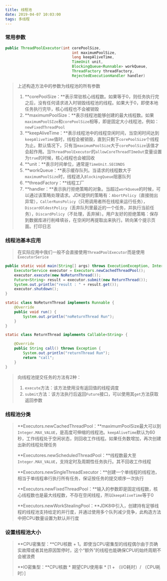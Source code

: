 ```yaml
---
title: 线程池
date: 2019-04-07 10:03:00
tags: 多线程
---
```


### 常用参数

~~~java
public ThreadPoolExecutor(int corePoolSize,
                              int maximumPoolSize,
                              long keepAliveTime,
                              TimeUnit unit,
                              BlockingQueue<Runnable> workQueue,
                              ThreadFactory threadFactory,
                              RejectedExecutionHandler handler)
~~~

> 上述构造方法中的参数为线程池的所有参数
>
> 1. **corePoolSize：**表示常驻核心线程数。如果等于0，则任务执行完之后，没有任何请求进入时销毁线程池的线程。如果大于0，即使本地任务执行完毕，核心线程也不会被销毁
> 2. **maximumPoolSize：**表示线程池能够创建的最大线程数。如果`maximumPoolSIze`和`corePoolSize`相等，即是固定大小线程池，例如：`newFixedThreadPool`
> 3. **keepAliveTime：**表示线程池中的线程空闲时间，当空闲时间达到`keepAliveTime`值时，线程会被销毁，直到只剩下`corePoolSize`个线程为止。默认情况下，只有当`maximumPoolSize`大于`corePoolSize`该值才会起作用。当`ThreadPoolExecutor`的`allowCoreThreadTImeOut`变量设置为`true`的时候，核心线程也会被回收
> 4. **unit：**表示时间单位，通常是`TimeUnit.SECONDS`
> 5. **workQueue：**表示缓存队列。当请求的线程数大于`maximumPoolSize`时，线程进入`BlockingQueue`阻塞队列
> 6. **threadFactory：**线程工厂
> 7. **handler：**表示执行拒绝策略的对象。当超过`workQueue`的时候，可以通过该策略处理请求。JDK提供的策略有：`AbortPolicy`（直接抛出异常），`CallerRunsPolicy`（只用调用者所在线程来运行任务），`DiscardOldestPolicy`（丢弃队列里最近的一个任务，并执行当前任务），`DiscardPolicy`（不处理，丢弃掉）。用户友好的拒绝策略：保存到数据库进行削峰填谷，在空闲时再提取出来执行。转向某个提示页面。打印日志

### 线程池基本应用

> 在实际应用中我们一般不会直接使用`ThreadPoolExecutor`而是使用`ExecutorSerice`

~~~java
public static void main(String[] args) throws ExecutionException, InterruptedException {
    ExecutorService executor = Executors.newCachedThreadPool();
    executor.execute(new NoReturnThread());
    Future<String> result = executor.submit(new ReturnThread());
    System.out.println("result : " + result.get());
    executor.shutdown();
}

static class NoReturnThread implements Runnable {
    @Override
    public void run() {
        System.out.println("noReturnThread Run");
    }
}

static class ReturnThread implements Callable<String> {

    @Override
    public String call() throws Exception {
        System.out.println("returnThread Run");
        return "call";
    }
}
~~~

> 向线程池提交任务的方法有2种：
>
> 1. `execute`方法：该方法使用没有返回值的线程调度
> 2. `submit`方法：该方法执行后返回`Future`接口，可以使用其`get`方法获取返回参数



### 线程池分类

> **Executors.newCachedThreadPool：**maximumPoolSize最大可以到`Integer.MAX_VALUE`，是高度可伸缩的线程池。`keepAliveTime`默认为60秒，工作线程处于空闲状态，则回收工作线程。如果任务数增加，再次创建出新的线程处理任务
>
> **Executores.newScheduledThreadPool：**线程数最大至`Integer.MAX_VALUE`，支持定时及周期性任务执行。其不回收工作线程
>
> **Executors.newSingleThreadExecutor：**创建一个单线程的线程池，相当于单线程串行执行所有任务，保证按任务的提交顺序一次执行
>
> **Executors.newFixedThreadPool：**输入的参数即是固定线程数，核心线程数也是最大线程数，不存在空闲线程，所以`keepAliveTime`等于0
>
> **Executors.newWorkStealingPool：**JDK8中引入，创建持有足够线程的线程池支持给定的并行度，并通过使用多个队列减少竞争，此构造方法中把CPU数量设置为默认并行度

### 设置线程池大小

> **CPU密集型：**CPU核数 + 1。即使当CPU密集型的线程偶尔由于页确实故障或者其他原因暂停时，这个“额外”的线程也能确保CPU的始终周期不会被浪费
>
> **IO密集型：**CPU核数 \* 期望CPU使用率 \* [1 + （I/O耗时）/ （CPU耗时）]
